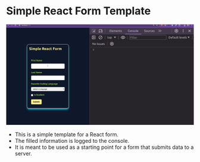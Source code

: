 # Simple React Form Template

![React Starter Form Demo](src/assets/react-form-demo.gif)

- This is a simple template for a React form.
- The filled information is logged to the console.
- It is meant to be used as a starting point for a form that submits data to a server.
